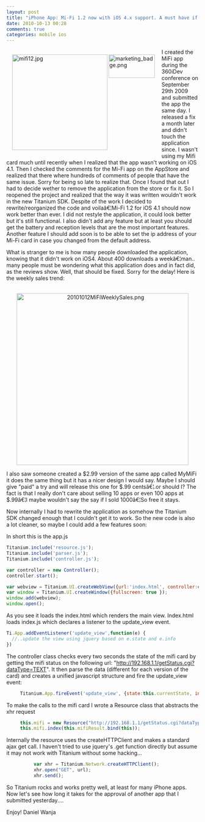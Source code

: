 ```yaml
---
layout: post
title: "iPhone App: Mi-Fi 1.2 now with iOS 4.x support. A must have if you have an Mifi card."
date: 2010-10-13 00:28
comments: true
categories: mobile ios
---
```


<div style="float:left; padding: 15px;">
<img src="http://www.onrails.org/files/mifi12.jpg" alt="mifi12.jpg" border="0" height="250" align="left" />
<a href="http://itunes.apple.com/app/mi-fi/id333601535?mt=8">
<img src="http://www.onrails.org/files/marketing_badge.png" alt="marketing_badge.png" border="0" width="121" height="61" align="left" />
</a>
</div>

I created the MiFi app during the 360iDev conference on September 29th 2009 and submitted the app the same day. I released a fix a month later and didn't touch the application since. I wasn't using my Mifi card much until recently when I realized that the app wasn't working on iOS 4.1. Then I checked the comments for the Mi-Fi app on the AppStore and realized that there where hundreds of comments of people that have the same issue. Sorry for being so late to realize that. Once I found that out I had to decide wether to remove the application from the store or fix it. So I reopened the project and realized that the way it was written wouldn't work in the new Titanium SDK. Despite of the work I decided to rewrite/reorganized the code and voilaâ€¦Mi-Fi 1.2 for iOS 4.1 should now work better than ever. I did not restyle the application, it could look better but it's still functional. I also  didn't add any feature but at least you should get the battery and reception levels that are the most important features. Another feature I should add soon is to be able to set the ip address of your Mi-Fi card in case you changed from the default address. 

<!--more-->

What is stranger to me is how many people downloaded the application, knowing that it didn't work on iOS4. About 400 downloads a weekâ€¦man.. many people must be wondering what this application does and in fact did, as the reviews show. Well, that should be fixed. Sorry for the delay!  Here is the weekly sales trend:

<br/>
<div style="text-align:center;"><img src="http://www.onrails.org/files/20101012MiFiWeeklySales.png" alt="20101012MiFiWeeklySales.png" border="0" width="450" /></div>

I also saw someone created  a $2.99 version of the same app called MyMiFi it does the same thing but it has a nicer design I would say. Maybe I should give "paid" a try and will release this one for $.99 centsâ€¦.or should I? The fact is that I really don't care about selling 10 apps or even 100 apps at $.99â€¦I maybe wouldn't say the say if I sold 1000â€¦So free it stays.

Now internally I had to rewrite the application as somehow the Titanium SDK changed enough that I couldn't get it to work. So the new code is also a lot cleaner, so maybe I could add a few features soon: 

In short this is the app.js

``` javascript app.js
Titanium.include('resource.js');
Titanium.include('parser.js');
Titanium.include('controller.js');

var controller = new Controller();
controller.start();

var webview = Titanium.UI.createWebView({url:'index.html', controller:controller});
var window = Titanium.UI.createWindow({fullscreen: true });
window.add(webview);
window.open();
```

As you see it loads the index.html which renders the main view. Index.html loads index.js which declares a listener to the update_view event.

``` javascript
Ti.App.addEventListener('update_view',function(e) {
  //..update the view using jquery based on e.state and e.info
})
```

The controller class checks every two seconds the state of the mifi card by getting the mifi status on the following url: "http://192.168.1.1/getStatus.cgi?dataType=TEXT". It then parse the data (different for each version of the card) and creates a unified javascript structure and fire the update_view event:

``` javascript
     Titanium.App.fireEvent('update_view', {state:this.currentState, info:info});     
```

To make the calls to the mifi card I wrote a Resource class that abstracts the xhr request

``` javascript
     this.mifi = new Resource("http://192.168.1.1/getStatus.cgi?dataType=TEXT");
     this.mifi.index(this.mifiResult.bind(this));
```

Internally the resource uses the createHTTPClient and makes a standard ajax get call. I haven't tried to use jquery's .get function directly but assume it may not work with Titanium without some hacking...

``` javascript
          var xhr = Titanium.Network.createHTTPClient();               
          xhr.open("GET", url);    
          xhr.send();
```

So Titanium rocks and works pretty well, at least for many iPhone apps. Now let's see how long it takes for the approval of another app that I submitted yesterday....

Enjoy!
Daniel Wanja



